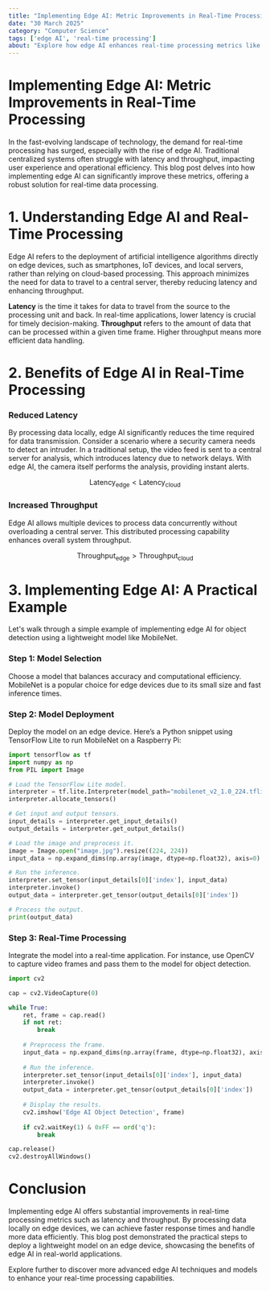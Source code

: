 ```yaml
---
title: "Implementing Edge AI: Metric Improvements in Real-Time Processing"
date: "30 March 2025"
category: "Computer Science"
tags: ['edge AI', 'real-time processing']
about: "Explore how edge AI enhances real-time processing metrics like latency and throughput."
---
```


# Implementing Edge AI: Metric Improvements in Real-Time Processing

In the fast-evolving landscape of technology, the demand for real-time processing has surged, especially with the rise of edge AI. Traditional centralized systems often struggle with latency and throughput, impacting user experience and operational efficiency. This blog post delves into how implementing edge AI can significantly improve these metrics, offering a robust solution for real-time data processing.

# 1. Understanding Edge AI and Real-Time Processing

Edge AI refers to the deployment of artificial intelligence algorithms directly on edge devices, such as smartphones, IoT devices, and local servers, rather than relying on cloud-based processing. This approach minimizes the need for data to travel to a central server, thereby reducing latency and enhancing throughput.

**Latency** is the time it takes for data to travel from the source to the processing unit and back. In real-time applications, lower latency is crucial for timely decision-making. **Throughput** refers to the amount of data that can be processed within a given time frame. Higher throughput means more efficient data handling.

# 2. Benefits of Edge AI in Real-Time Processing

### Reduced Latency

By processing data locally, edge AI significantly reduces the time required for data transmission. Consider a scenario where a security camera needs to detect an intruder. In a traditional setup, the video feed is sent to a central server for analysis, which introduces latency due to network delays. With edge AI, the camera itself performs the analysis, providing instant alerts.

$$ \text{Latency}_{\text{edge}} < \text{Latency}_{\text{cloud}} $$

### Increased Throughput

Edge AI allows multiple devices to process data concurrently without overloading a central server. This distributed processing capability enhances overall system throughput.

$$ \text{Throughput}_{\text{edge}} > \text{Throughput}_{\text{cloud}} $$

# 3. Implementing Edge AI: A Practical Example

Let's walk through a simple example of implementing edge AI for object detection using a lightweight model like MobileNet. 

### Step 1: Model Selection

Choose a model that balances accuracy and computational efficiency. MobileNet is a popular choice for edge devices due to its small size and fast inference times.

### Step 2: Model Deployment

Deploy the model on an edge device. Here’s a Python snippet using TensorFlow Lite to run MobileNet on a Raspberry Pi:

```python
import tensorflow as tf
import numpy as np
from PIL import Image

# Load the TensorFlow Lite model.
interpreter = tf.lite.Interpreter(model_path="mobilenet_v2_1.0_224.tflite")
interpreter.allocate_tensors()

# Get input and output tensors.
input_details = interpreter.get_input_details()
output_details = interpreter.get_output_details()

# Load the image and preprocess it.
image = Image.open("image.jpg").resize((224, 224))
input_data = np.expand_dims(np.array(image, dtype=np.float32), axis=0)

# Run the inference.
interpreter.set_tensor(input_details[0]['index'], input_data)
interpreter.invoke()
output_data = interpreter.get_tensor(output_details[0]['index'])

# Process the output.
print(output_data)
```

### Step 3: Real-Time Processing

Integrate the model into a real-time application. For instance, use OpenCV to capture video frames and pass them to the model for object detection.

```python
import cv2

cap = cv2.VideoCapture(0)

while True:
    ret, frame = cap.read()
    if not ret:
        break
    
    # Preprocess the frame.
    input_data = np.expand_dims(np.array(frame, dtype=np.float32), axis=0)
    
    # Run the inference.
    interpreter.set_tensor(input_details[0]['index'], input_data)
    interpreter.invoke()
    output_data = interpreter.get_tensor(output_details[0]['index'])
    
    # Display the results.
    cv2.imshow('Edge AI Object Detection', frame)
    
    if cv2.waitKey(1) & 0xFF == ord('q'):
        break

cap.release()
cv2.destroyAllWindows()
```

# Conclusion

Implementing edge AI offers substantial improvements in real-time processing metrics such as latency and throughput. By processing data locally on edge devices, we can achieve faster response times and handle more data efficiently. This blog post demonstrated the practical steps to deploy a lightweight model on an edge device, showcasing the benefits of edge AI in real-world applications.

Explore further to discover more advanced edge AI techniques and models to enhance your real-time processing capabilities.